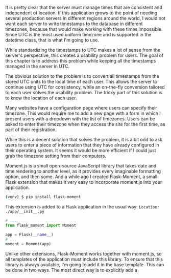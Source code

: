 It is pretty clear that the server must manage times that are consistent and independent of location. If this application grows to the point of needing several production servers in different regions around the world, I would not want each server to write timestamps to the database in different timezones, because that would make working with these times impossible. Since UTC is the most used uniform timezone and is supported in the datetime class, that is what I'm going to use.

While standardizing the timestamps to UTC makes a lot of sense from the server's perspective, this creates a usability problem for users. The goal of this chapter is to address this problem while keeping all the timestamps managed in the server in UTC.

The obvious solution to the problem is to convert all timestamps from the stored UTC units to the local time of each user. This allows the server to continue using UTC for consistency, while an on-the-fly conversion tailored to each user solves the usability problem. The tricky part of this solution is to know the location of each user.

Many websites have a configuration page where users can specify their timezone. This would require me to add a new page with a form in which I present users with a dropdown with the list of timezones. Users can be asked to enter their timezone when they access the site for the first time, as part of their registration.

While this is a decent solution that solves the problem, it is a bit odd to ask users to enter a piece of information that they have already configured in their operating system. It seems it would be more efficient if I could just grab the timezone setting from their computers.

Moment.js is a small open-source JavaScript library that takes date and time rendering to another level, as it provides every imaginable formatting option, and then some. And a while ago I created Flask-Moment, a small Flask extension that makes it very easy to incorporate moment.js into your application.

```bash
(venv) $ pip install flask-moment
```

This extension is added to a Flask application in the usual way:
`Location: ./app/__init__.py`

```py
# ...
from flask_moment import Moment

app = Flask(__name__)
# ...
moment = Moment(app)

```

Unlike other extensions, Flask-Moment works together with moment.js, so all templates of the application must include this library. To ensure that this library is always available, I'm going to add it in the base template. This can be done in two ways. The most direct way is to explicitly add a <script> tag that imports the library, but Flask-Moment makes it easier, by exposing a moment.include_moment() function that generates the <script> tag:

`Location: ./app/templates/base.html`

```html
...

{% block scripts %}
    {{ super() }}
    {{ moment.include_moment() }}
{% endblock %}
```

The scripts block that I added here is another block exported by Flask-Bootstrap's base template. This is the place where JavaScript imports are to be included. This block is different from previous ones in that it already comes with some content defined in the base template. All I want to do is add the moment.js library, without losing the base contents. And this is achieved with the super() statement, which preserves the content from the base template. If you define a block in your template without using super(), then any content defined for this block in the base template will be lost.

- Using Moment.js

Moment.js makes a moment class available to the browser. The first step to render a timestamp is to create an object of this class, passing the desired timestamp in ISO 8601 format. 

If you are not familiar with the ISO 8601 standard format for dates and times, the format is as follows: {{ year }}-{{ month }}-{{ day }}T{{ hour }}:{{ minute }}:{{ second }}{{ timezone }}. I already decided that I was only going to work with UTC timezones, so the last part is always going to be Z, which represents UTC in the ISO 8601 standard.

Let's look at the timestamp that appears in the profile page. The current user.html template lets Python generate a string representation of the time. I can now render this timestamp using Flask-Moment as follows:

`Location: app/templates/user.html`

```html
...
    {% if user.last_seen %}
    <p>Last seen on: {{ moment(user.last_seen).format('LLL') }}</p>
    {% endif %}
```

So as you can see, Flask-Moment uses a syntax that is similar to that of the JavaScript library, with one difference being that the argument to moment() is now a Python datetime object and not an ISO 8601 string. The moment() call issued from a template also automatically generates the required JavaScript code to insert the rendered timestamp in the proper place of the DOM.

The second place where I can take advantage of Flask-Moment and moment.js is in the _post.html sub-template, which is invoked from the index and user pages. In the current version of the template, each post preceded with a "username says:" line. Now I can add a timestamp rendered with fromNow():

`Location: app/templates/_post.html`

```html
...
    <a href="{{ url_for('user', username=post.author.username) }}">
        {{ post.author.username }}
    </a>
    said {{ moment(post.timestamp).fromNow() }}:
    <br>
    {{ post.body }}
```

Below you can see how both these timestamps look when rendered with Flask-Moment and moment.js:
